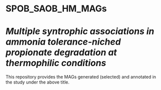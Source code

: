 # SPOB_SAOB_HM_MAGs
# *Multiple syntrophic associations in ammonia tolerance-niched propionate degradation at thermophilic conditions*

This repository provides the MAGs generated (selected) and annotated in the study under the above title.
